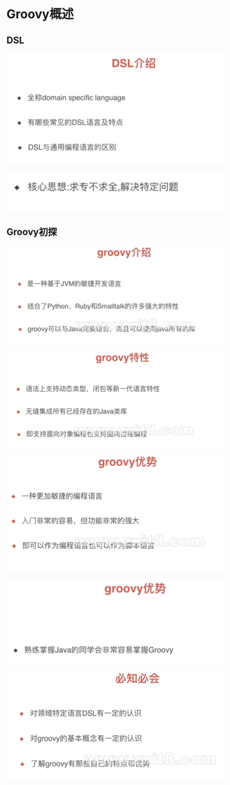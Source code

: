 # Groovy概述

##  DSL

![](image/image-20220130022455730.png)

![](image/image-20220130022528245.png)

## Groovy初探

![](image/image-20220130023634179.png)

![](image/image-20220130023718663.png)

![](image/image-20220130023737182.png)

![](image/image-20220130023751897.png)

![](image/image-20220130023807252.png)